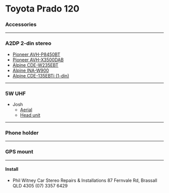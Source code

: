 # Toyota Prado 120

### Accessories

----

### A2DP 2-din stereo

* [Pioneer AVH-P8450BT](http://www.pioneer.com.au/au/products/archive/AVH-P8450BT/page.html)
* [Pioneer AVH-X3500DAB](http://www.pioneer.com.au/au/products/25/109/281/AVH-X3500DAB/page.html)
* [Alpine CDE-W235EBT](http://www.alpine.com.au/showItem.php?item_id=278)
* [Alpine INA-W900](http://www.alpine-usa.com/product/view/ina-w900/)
* [Alpine CDE-135EBTi (1-din)](http://www.alpine.com.au/showItem.php?item_id=276)

----

### 5W UHF
  * Josh
    * [Aerial](http://www.ebay.com.au/itm/161122790297?ssPageName=STRK:MEWAX:IT&_trksid=p3984.m1438.l2648)
    * [Head unit](http://www.ebay.com.au/itm/331089613630?ssPageName=STRK:MEWAX:IT&_trksid=p3984.m1438.l2649)
   
----
 
### Phone holder

----

### GPS mount

----

#### Install
  * Phil Witney Car Stereo Repairs & Installations 87 Fernvale Rd, Brassall QLD 4305 (07) 3357 6429

